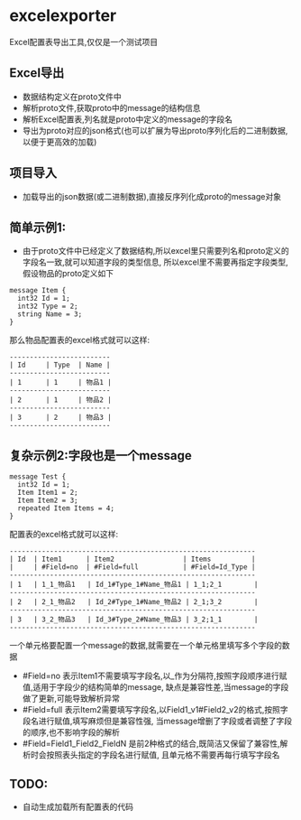 # excelexporter
Excel配置表导出工具,仅仅是一个测试项目

## Excel导出
- 数据结构定义在proto文件中
- 解析proto文件,获取proto中的message的结构信息
- 解析Excel配置表,列名就是proto中定义的message的字段名
- 导出为proto对应的json格式(也可以扩展为导出proto序列化后的二进制数据,以便于更高效的加载)

## 项目导入
- 加载导出的json数据(或二进制数据),直接反序列化成proto的message对象

## 简单示例1:
- 由于proto文件中已经定义了数据结构,所以excel里只需要列名和proto定义的字段名一致,就可以知道字段的类型信息,
所以excel里不需要再指定字段类型,假设物品的proto定义如下
```protobuf3
message Item {
  int32 Id = 1;
  int32 Type = 2;
  string Name = 3;
}
```
那么物品配置表的excel格式就可以这样:
```
-------------------------
| Id     | Type  | Name |
-------------------------
| 1      | 1     | 物品1 |
-------------------------
| 2      | 1     | 物品2 |
-------------------------
| 3      | 2     | 物品3 |
-------------------------
```

## 复杂示例2:字段也是一个message
```protobuf3
message Test {
  int32 Id = 1;
  Item Item1 = 2;
  Item Item2 = 3;
  repeated Item Items = 4;
}
```
配置表的excel格式就可以这样:
```
-------------------------------------------------------------
| Id  | Item1      | Item2                 | Items          |
|     | #Field=no  | #Field=full           | #Field=Id_Type |
-------------------------------------------------------------
| 1   | 1_1_物品1   | Id_1#Type_1#Name_物品1 | 1_1;2_1        |
-------------------------------------------------------------
| 2   | 2_1_物品2   | Id_2#Type_1#Name_物品2 | 2_1;3_2        |
-------------------------------------------------------------
| 3   | 3_2_物品3   | Id_3#Type_2#Name_物品3 | 3_2;1_1        |
-------------------------------------------------------------
```
一个单元格要配置一个message的数据,就需要在一个单元格里填写多个字段的数据
- #Field=no   表示Item1不需要填写字段名,以_作为分隔符,按照字段顺序进行赋值,适用于字段少的结构简单的message,
缺点是兼容性差,当message的字段做了更新,可能导致解析异常
- #Field=full 表示Item2需要填写字段名,以Field1_v1#Field2_v2的格式,按照字段名进行赋值,填写麻烦但是兼容性强,
当message增删了字段或者调整了字段的顺序,也不影响字段的解析
- #Field=Field1_Field2_FieldN 是前2种格式的结合,既简洁又保留了兼容性,解析时会按照表头指定的字段名进行赋值,
且单元格不需要再每行填写字段名

## TODO:
- 自动生成加载所有配置表的代码